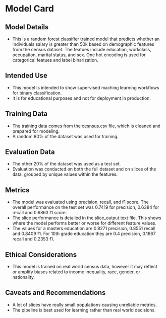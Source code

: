 # Model Card

## Model Details
- This is a random forest classifier trained model that predicts whether an individuals salary is greater than 50k based on demographic features from the census dataset. The featues include education, workclass, occupation, marital status, and sex. One hot encoding is used for categorical featues and label binarization.

## Intended Use
- This model is intended to show supervised maching learning workflows for binary classification.
- It is for educational purposes and not for deployment in production.
  
## Training Data
- The training data comes from the cesnsus.csv file, which is cleaned and prepared for modeling.
- A random 80% of the dataset was used for training.
  
## Evaluation Data
- The other 20% of the dataset was used as a test set.
- Evaluation was conducted on both the full dataset and on slices of the data, grouped by unique values within the features.
  
## Metrics
- The model was evaluated using precision, recall, and f1 score. The overall performance on the test set was 0.7419 for precision, 0.6384 for recall and 0.6863 f1 score.
- The slice performance is detailed in the slice_output text file. This shows where the model performs better or worse for different feature values.
- The values for a masters education are 0.8271 precision, 0.8551 recall and 0.8409 f1. For 10th grade education they are 0.4 precision, 0.1667 recall and 0.2353 f1.

## Ethical Considerations
- This model is trained on real world census data, however it may reflect or amplify biases related to income inequality, race, gender, or nationality.

## Caveats and Recommendations
- A lot of slices have really small populations causing unreliable metrics.
- The pipeline is best used for learning rather than real world decisions.
  
